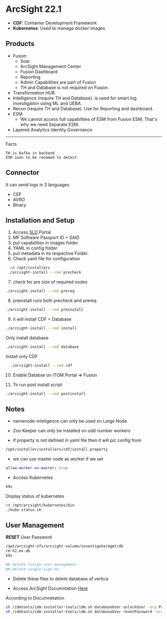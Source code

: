 # ArcSight 22.1

* **CDF**: Container Development Framework
* **Kubernetes**: Used to manage docker images

## Products

* Fusion
  * Soar
  * ArcSight Management Center
  * Fusion Dashboard
  * Reporting
  * Admin Capabilities are part of Fusion
  * TH and Database is not required on Fusion.
* Transformation HUB
* Intelligence (require TH and Database). is used for smart log investigation using ML and UEBA.
* Recon (require TH and Database). Use for Reporting and dashboard.
* ESM
  * We cannot access full capabilities of ESM from Fusion ESM, That's why we need Separate ESM.
* Layered Analytics Identity Governance

---
Facts

``` notes
TH is Kafka in backend
ESM soon to be renamed to detect
```

## Connector

It can send logs in 3 languages

* CEF
* AVRO
* Binary

## Installation and Setup

  1. Access [SLD](https://sld.microfocus.com/) Portal
  2. MF Software Passport ID + SAID
  3. put capabilities in images folder
  4. YAML in config folder
  5. put metadata in its respective Folder.
  6. Check yaml file for configuration

  ``` bash
    cd /opt/installers
   ./arcsight-install --cmd precheck
   ```

   7. check for pre size of required nodes

  ``` bash
  ./arcsight-install --cmd prereq
  ```

  8. preinstall runs both precheck and prereq

  ``` bash
  ./arcsight-install --cmd preinstall
  ```

  9. it will install CDF + Database

  ``` bash
  ./arcsight-install --cmd install
  ```

  Only install database

  ``` bash
  ./arcsight-install --cmd database
  ```

  Install only CDF

``` bash
  ./arcsight-install --cmd cdf
```
10. Enable Databse on ITOM Portal => Fusion

11. To run post install script

  ``` bash
  ./arcsight-install --cmd postinstall
  ```
## Notes

* namenode-inteligence can only be used on Large Node.

* Zoo Keeper can only be installed on odd number workers

* if property is not defined in yaml file then it will pic config from

``` bash
/opt/installer/installers/cdf/install.property
 ```

* we can use master node as worker if we set

``` yaml
allow-worker-on-master: true
```

* Access Kubernetes

``` bash
k9s
```

Display status of kubernetes

``` bash
cd /opt/arcsight/kubernetes/bin
./kube-status.sh
```

## User Management

**RESET**  User Password

``` bash
/opt/arcsight-nfs/arcsight-volume/investigate/mgmt/db
rm h2.mv.db
k9s

## delete fusion-user-management 
## delete single-sign-on 
```

* Delete these files to delete database of vertica

* Access ArcSight Documntation [Here](https://www.microfocus.com/documentation/arcsight/arcsight-platform-22.1/pdfdoc/arcsight-admin-guide-22.1/arcsight-admin-guide-22.1.pdf)

According to Documnetation
``` bash
sh /idmtools/idm-installer-tools/idm.sh databaseUser unlockUser -org Provider -name admin
sh /idmtools/idm-installer-tools/idm.sh databaseUser resetPassword -org Provider -name "admin" -plainPwd "NEWPASSWORD"
```
